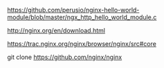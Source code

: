 https://github.com/perusio/nginx-hello-world-module/blob/master/ngx_http_hello_world_module.c

http://nginx.org/en/download.html

https://trac.nginx.org/nginx/browser/nginx/src#core

git clone https://github.com/nginx/nginx
